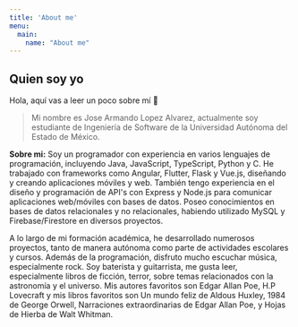 ```yaml
---
title: 'About me'
menu:
  main:
    name: "About me"
---
```


## Quien soy yo

Hola, aquí vas a leer un poco sobre mí 🤩

> Mi nombre es Jose Armando Lopez Alvarez, actualmente soy estudiante de Ingeniería de Software de la Universidad Autónoma del Estado de México.

**Sobre mi:** Soy un programador con experiencia en varios lenguajes de programación, incluyendo Java, JavaScript, TypeScript, Python y C. He trabajado con frameworks como Angular, Flutter, Flask y Vue.js, diseñando y creando aplicaciones móviles y web. También tengo experiencia en el diseño y programación de API's con Express y Node.js para comunicar aplicaciones web/móviles con bases de datos. Poseo conocimientos en bases de datos relacionales y no relacionales, habiendo utilizado MySQL y Firebase/Firestore en diversos proyectos.

A lo largo de mi formación académica, he desarrollado numerosos proyectos, tanto de manera autónoma como parte de actividades escolares y cursos. Además de la programación, disfruto mucho escuchar música, especialmente rock. Soy baterista y guitarrista, me gusta leer, especialmente libros de ficción, terror, sobre temas relacionados con la astronomía y el universo. Mis autores favoritos son Edgar Allan Poe, H.P Lovecraft y mis libros favoritos son Un mundo feliz de Aldous Huxley, 1984 de George Orwell, Narraciones extraordinarias de Edgar Allan Poe, y Hojas de Hierba de Walt Whitman.

